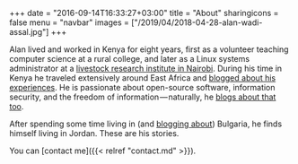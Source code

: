 +++
date = "2016-09-14T16:33:27+03:00"
title = "About"
sharingicons = false
menu = "navbar"
images = ["/2019/04/2018-04-28-alan-wadi-assal.jpg"]
+++

Alan lived and worked in Kenya for eight years, first as a volunteer teaching computer science at a rural college, and later as a Linux systems administrator at a [livestock research institute in Nairobi](https://www.ilri.org). During his time in Kenya he traveled extensively around East Africa and [blogged about his experiences](https://alaninkenya.org). He is passionate about open-source software, information security, and the freedom of information — naturally, he [blogs about that too](https://mjanja.ch).

After spending some time living in (and [blogging about](https://englishbulgaria.net)) Bulgaria, he finds himself living in Jordan. These are his stories.

You can [contact me]({{< relref "contact.md" >}}).
